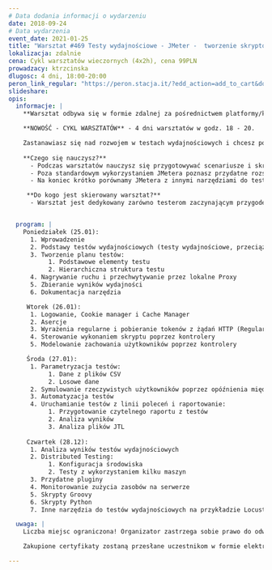 ```yaml
---
# Data dodania informacji o wydarzeniu
date: 2018-09-24
# Data wydarzenia
event_date: 2021-01-25
title: "Warsztat #469 Testy wydajnościowe - JMeter -  tworzenie skryptów i przeprowadzanie testów"
lokalizacja: zdalnie
cena: Cykl warsztatów wieczornych (4x2h), cena 99PLN
prowadzacy: ktrzcinska
dlugosc: 4 dni, 18:00-20:00
peron_link_regular: "https://peron.stacja.it/?edd_action=add_to_cart&download_id=5493&edd_options[price_id]=1"
slideshare:
opis:
  informacje: |
    **Warsztat odbywa się w formie zdalnej za pośrednictwem platformy/komunikatora online, z wykorzystaniem dźwięku, obrazu z kamery, udostępniania ekranu komputera prowadzącego i uczestników.** 

    **NOWOŚĆ - CYKL WARSZTATÓW** - 4 dni warsztatów w godz. 18 - 20. 

    Zastanawiasz się nad rozwojem w testach wydajnościowych i chcesz poznać jedno z częściej wykorzystywanych w tym celu narzędzi jakim jest JMeter? 
    
    **Czego się nauczysz?** 
      - Podczas warsztatów nauczysz się przygotowywać scenariusze i skrypty testów wydajnościowych, analizować ich wyniki i wyciągać wnioski na temat wydajności testowanego systemu i ewentualnych wąskich gardeł. 
      - Poza standardowym wykorzystaniem JMetera poznasz przydatne rozszerzenia i mało znane możliwości JMetera jak np. dodawanie skryptów w Pythonie. 
      - Na koniec krótko porównamy JMetera z innymi narzędziami do testów wydajnościowych (Gatling, Locust).

     **Do kogo jest skierowany warsztat?** 
      - Warsztat jest dedykowany zarówno testerom zaczynającym przygodę z testami wydajnościowymi i JMeterem, jak i mającym już pewne doświadczenie z tym narzędziem i chcącym usystematyzować swoją wiedzę w tym zakresie.  


  program: |
    Poniedziałek (25.01):
      1. Wprowadzenie
      2. Podstawy testów wydajnościowych (testy wydajnościowe, przeciążeniowe, obciążeniowe)
      3. Tworzenie planu testów: 
           1. Podstawowe elementy testu
           2. Hierarchiczna struktura testu
      4. Nagrywanie ruchu i przechwytywanie przez lokalne Proxy
      5. Zbieranie wyników wydajności
      6. Dokumentacja narzędzia

     Wtorek (26.01):
      1. Logowanie, Cookie manager i Cache Manager
      2. Asercje
      3. Wyrażenia regularne i pobieranie tokenów z żądań HTTP (Regular expression extractor)
      4. Sterowanie wykonaniem skryptu poprzez kontrolery
      5. Modelowanie zachowania użytkowników poprzez kontrolery

     Środa (27.01):
      1. Parametryzacja testów:
           1. Dane z plików CSV
           2. Losowe dane
      2. Symulowanie rzeczywistych użytkowników poprzez opóźnienia między żądaniami
      3. Automatyzacja testów
      4. Uruchamianie testów z linii poleceń i raportowanie:
           1. Przygotowanie czytelnego raportu z testów
           2. Analiza wyników
           3. Analiza plików JTL
     
     Czwartek (28.12):
      1. Analiza wyników testów wydajnościowych
      2. Distributed Testing:
           1. Konfiguracja środowiska 
           2. Testy z wykorzystaniem kilku maszyn
      3. Przydatne pluginy
      4. Monitorowanie zużycia zasobów na serwerze
      5. Skrypty Groovy
      6. Skrypty Python
      7. Inne narzędzia do testów wydajnościowych na przykładzie Locust

  uwaga: |
    Liczba miejsc ograniczona! Organizator zastrzega sobie prawo do odwołania wydarzenia w przypadku niezgłoszenia się minimalnej liczby uczestników.

    Zakupione certyfikaty zostaną przesłane uczestnikom w formie elektronicznej po warsztacie. Jeśli chcesz otrzymać zakupiony certyfikat w formie papierowej, zgłoś to mailowo na adres kontakt@stacja.it.

---
```

